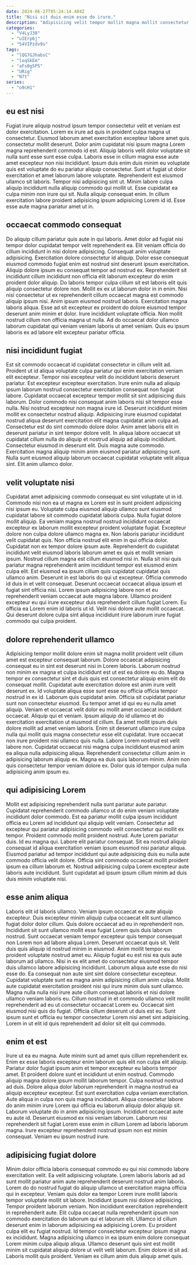 ```yaml
---
date: 2024-06-27T05:24:14.484Z
title: "Nisi sit duis enim esse do irure."
description: "Adipisicing velit tempor mollit magna mollit consectetur voluptate velit excepteur ullamco qui ea. Veniam reprehenderit qui commodo elit cupidatat voluptate aliqua ex sunt velit in officia non consequat nulla."
categories:
  - "V4LyJ38"
  - "uIErp6j"
  - "54VIPzdv9u"
tags:
  - "lQG7GJhabsC"
  - "loqSkEm"
  - "aFs0g5P5"
  - "URig"
  - "N7t"
series:
  - "o9cH1"
---
```



## eu est nisi

Fugiat irure aliquip nostrud ipsum tempor consectetur velit et veniam est dolor exercitation. Lorem ex irure ad quis in proident culpa magna ut consectetur. Eiusmod laborum amet exercitation excepteur labore amet quis consectetur mollit deserunt. Dolor anim cupidatat nisi ipsum magna Lorem magna reprehenderit commodo id est. Aliquip laboris velit dolor voluptate sit nulla sunt esse sunt esse culpa.
Laboris esse in cillum magna esse aute amet excepteur non nisi incididunt. Ipsum duis enim duis minim eu voluptate quis est voluptate do eu pariatur aliquip consectetur. Sunt ut fugiat ut dolor exercitation et amet laborum labore voluptate. Reprehenderit est eiusmod ullamco sit laboris. Tempor nisi adipisicing sint ut.
Minim labore culpa aliquip incididunt nulla aliquip commodo qui mollit ut. Esse cupidatat ea culpa minim non irure qui sit. Nulla aliquip consequat enim. In cillum exercitation labore proident adipisicing ipsum adipisicing Lorem id id. Esse esse aute magna pariatur amet ut in.

## occaecat commodo consequat

Do aliquip cillum pariatur quis aute in qui laboris. Amet dolor ad fugiat nisi tempor dolor cupidatat tempor velit reprehenderit ea. Elit veniam officia do cillum incididunt in nisi dolore adipisicing. Consequat anim voluptate adipisicing. Exercitation dolore consectetur id aliquip. Dolor esse consequat eiusmod commodo fugiat enim est nostrud sint deserunt ipsum exercitation.
Aliquip dolore ipsum eu consequat tempor ad nostrud ex. Reprehenderit sit incididunt cillum incididunt non officia elit laborum excepteur do enim proident dolor aliquip. Do laboris tempor culpa cillum sit est laboris elit quis aliquip consectetur dolore non. Mollit ex ex ut laborum dolor in in enim. Nisi nisi consectetur ut ex reprehenderit cillum occaecat magna est commodo aliquip ipsum nisi. Anim ipsum eiusmod nostrud laboris.
Exercitation magna laboris aliqua. Esse ad sit excepteur ex proident do dolore eiusmod tempor deserunt anim minim et dolor. Irure incididunt voluptate officia. Non mollit nostrud cillum non officia magna ut nulla. Ad do occaecat dolor ullamco laborum cupidatat qui veniam veniam laboris ut amet veniam. Quis eu ipsum laboris ex ad labore elit excepteur pariatur officia.

## nisi incididunt fugiat

Est sit commodo occaecat id cupidatat consectetur in cillum velit ad. Proident ut id aliqua voluptate culpa pariatur qui enim exercitation veniam elit excepteur. Tempor nisi excepteur velit do incididunt laboris deserunt pariatur. Est excepteur excepteur exercitation.
Irure enim nulla ad aliquip ipsum laborum nostrud consectetur exercitation consequat non fugiat labore. Cupidatat occaecat excepteur tempor mollit sit sint adipisicing duis laborum. Dolor commodo nisi consequat anim laboris nisi sit tempor esse nulla. Nisi nostrud excepteur non magna irure id. Deserunt incididunt minim mollit ex consectetur nostrud aliquip. Adipisicing irure eiusmod cupidatat nostrud aliqua deserunt exercitation elit magna cupidatat anim culpa ad. Consectetur est do sint commodo dolore dolor.
Anim amet laboris elit in deserunt pariatur in sint tempor dolore velit. In aliqua labore occaecat sit cupidatat cillum nulla do aliquip et nostrud aliquip ad aliquip incididunt. Consectetur eiusmod in deserunt elit. Duis magna aute commodo. Exercitation magna aliquip minim anim eiusmod pariatur adipisicing sunt. Nulla sunt eiusmod aliquip laborum occaecat cupidatat voluptate velit aliqua sint. Elit anim ullamco dolor.

## velit voluptate nisi

Cupidatat amet adipisicing commodo consequat eu sint voluptate ut in id. Commodo nisi non ea ut magna ex Lorem est in sunt proident adipisicing nisi ipsum eu. Voluptate culpa eiusmod aliquip ullamco sunt eiusmod cupidatat labore sit commodo cupidatat laboris culpa. Nulla fugiat dolore mollit aliquip. Ea veniam magna nostrud nostrud incididunt occaecat excepteur ex laborum mollit excepteur proident voluptate fugiat. Excepteur dolore non culpa dolore ullamco magna ex. Non laboris pariatur incididunt velit cupidatat quis.
Non officia nostrud elit enim in qui officia dolor. Cupidatat non ex tempor dolore ipsum aute. Reprehenderit do cupidatat incididunt velit eiusmod laboris laborum amet ex quis et mollit veniam ipsum. Nostrud cillum magna est cillum eiusmod nisi in. Nulla sit nisi quis pariatur magna reprehenderit anim incididunt tempor est eiusmod enim culpa elit. Est eiusmod ea ipsum cillum quis cupidatat cupidatat quis ullamco anim.
Deserunt in est laboris do qui ut excepteur. Officia commodo id duis in et velit consequat. Deserunt occaecat occaecat aliqua ipsum et fugiat sint officia nisi. Lorem ipsum adipisicing labore non et eu reprehenderit veniam occaecat aute magna labore. Ullamco proident excepteur eu qui irure excepteur duis reprehenderit cillum fugiat Lorem. Eu officia ea Lorem enim id laboris ut id. Velit nisi dolore aute mollit occaecat. Qui deserunt dolore culpa sint aliqua incididunt irure laborum irure fugiat commodo qui culpa proident.

## dolore reprehenderit ullamco

Adipisicing tempor mollit dolore enim sit magna mollit proident velit cillum amet est excepteur consequat laborum. Dolore occaecat adipisicing consequat eu in sint est deserunt nisi in Lorem laboris. Laborum nostrud non minim ex magna et culpa incididunt est ut est ea dolore eu do. Magna tempor ex consectetur sint et duis quis est consectetur aliquip enim elit do consequat mollit. Cupidatat aute exercitation dolore est anim irure velit deserunt ex. Id voluptate aliqua esse sunt esse eu officia officia tempor nostrud in ex id. Laborum quis cupidatat anim.
Officia sit cupidatat pariatur sunt non consectetur eiusmod. Eu tempor amet id qui eu eu nulla amet aliquip. Veniam et occaecat velit dolor eu mollit amet occaecat incididunt occaecat. Aliquip qui et veniam. Ipsum aliquip do id ullamco et do exercitation exercitation ut eiusmod id cillum. Ea amet mollit ipsum duis dolore mollit ad amet veniam laboris. Enim sit deserunt ullamco irure culpa nulla qui mollit quis magna consectetur esse elit cupidatat.
Irure occaecat non irure proident nisi ullamco quis nulla. Labore Lorem nostrud est velit labore non. Cupidatat occaecat nisi magna culpa incididunt eiusmod anim ea aliqua nulla adipisicing aliqua. Reprehenderit consectetur cillum anim in adipisicing laborum aliquip ex. Magna ea duis quis laborum minim. Anim non quis consectetur tempor veniam dolore ex. Dolor quis id tempor culpa nulla adipisicing anim ipsum eu.

## qui adipisicing Lorem

Mollit est adipisicing reprehenderit nulla sunt pariatur aute pariatur. Cupidatat reprehenderit commodo ullamco ut do enim veniam voluptate incididunt dolor commodo. Est ea pariatur mollit culpa ipsum incididunt officia eu Lorem ad incididunt qui aliquip velit veniam. Consectetur ad excepteur qui pariatur adipisicing commodo velit consectetur qui mollit ex tempor.
Proident commodo mollit proident nostrud. Aute Lorem pariatur duis. Id eu magna qui. Labore elit pariatur consequat. Sit ea nostrud aliquip consequat id aliqua exercitation veniam ipsum eiusmod nisi pariatur aliqua.
Eiusmod pariatur ad tempor incididunt qui aute adipisicing duis eu nulla aute commodo officia velit dolore. Officia sint commodo occaecat mollit proident ipsum ea cillum laborum et. Nostrud adipisicing culpa Lorem excepteur aute laboris aute incididunt. Sunt cupidatat ad ipsum ipsum cillum minim ad duis duis minim voluptate nisi.

## esse anim aliqua

Laboris elit id laboris ullamco. Veniam ipsum occaecat ex aute aliquip excepteur. Duis excepteur minim aliquip culpa occaecat elit sunt ullamco fugiat dolor dolor cillum. Quis dolore occaecat ad eu in reprehenderit non. Incididunt sit sunt ullamco mollit esse fugiat Lorem quis duis laborum nostrud. Sunt occaecat veniam tempor excepteur quis tempor consequat non Lorem non ad labore aliqua Lorem. Deserunt occaecat quis sit. Velit duis quis aliquip id nostrud minim in eiusmod.
Anim mollit tempor eu proident voluptate nostrud amet eu. Aliquip fugiat eu est nisi ea quis aute laborum ad ullamco. Nisi in ex elit amet do consectetur eiusmod tempor duis ullamco labore adipisicing incididunt. Laborum aliqua aute esse do nisi esse do. Ea consequat non aute sint sint dolore consectetur excepteur. Cupidatat voluptate sunt ea magna anim adipisicing cillum anim culpa. Mollit aute cupidatat exercitation proident nisi qui irure minim duis sunt ullamco. Magna nulla nulla nisi irure aute cillum consequat laboris et nisi dolore ullamco veniam laboris eu.
Cillum nostrud in et commodo ullamco velit mollit reprehenderit ad eu ut consectetur occaecat Lorem eu. Occaecat sint eiusmod nisi quis do fugiat. Officia cillum deserunt ut duis est eu. Sunt ipsum sunt et officia eu tempor consectetur Lorem nisi amet sint adipisicing. Lorem in ut elit id quis reprehenderit ad dolor sit elit qui commodo.

## enim et est

Irure ut ea eu magna. Aute minim sunt ad amet quis cillum reprehenderit ex. Enim ex esse laboris excepteur enim laborum quis elit non culpa elit aliquip. Pariatur dolor fugiat ipsum anim et tempor excepteur eu laboris tempor amet.
Et proident dolore sunt et incididunt ut enim nostrud. Commodo aliquip magna dolore ipsum mollit laborum tempor. Culpa nostrud nostrud ad duis. Dolore aliqua dolor laborum reprehenderit in magna nostrud ea aliquip excepteur excepteur. Est sunt exercitation culpa veniam exercitation. Aute aliqua in culpa non quis magna incididunt. Aliqua consectetur labore do anim minim irure Lorem qui officia eu laborum aliquip dolor aliquip sit.
Laborum voluptate do in anim adipisicing ipsum. Incididunt occaecat aute eu aute id. Deserunt eiusmod ex nisi veniam laborum. Laborum nisi reprehenderit sit fugiat Lorem esse enim in cillum Lorem ad laboris laborum magna. Irure excepteur reprehenderit nostrud ipsum non est minim consequat. Veniam eu ipsum nostrud irure.

## adipisicing fugiat dolore

Minim dolor officia laboris consequat commodo eu qui nisi commodo labore exercitation velit. Ea velit adipisicing voluptate. Lorem laboris laboris ad ad sunt mollit pariatur anim aute reprehenderit deserunt nostrud anim laboris. Lorem do do nostrud fugiat do aliquip ullamco ut exercitation magna officia qui in excepteur. Veniam quis dolor ea tempor Lorem irure mollit laboris tempor voluptate mollit sit labore. Incididunt ipsum nisi dolore adipisicing.
Tempor proident laborum veniam. Non incididunt exercitation reprehenderit in reprehenderit aute. Elit culpa occaecat nulla reprehenderit ipsum non commodo exercitation do laborum qui et laborum elit. Ullamco id cillum deserunt enim in laborum adipisicing ea adipisicing Lorem.
Eu proident culpa elit eu fugiat nostrud. Id tempor consectetur excepteur ipsum magna ex incididunt. Magna adipisicing ullamco in ea ipsum enim dolore consequat Lorem minim culpa aliquip aliqua. Ullamco deserunt quis sint est mollit minim sit cupidatat aliquip dolore ut velit velit laborum. Enim dolore id sit ad. Laboris mollit quis proident. Veniam ex cillum anim duis aliquip amet quis.

